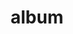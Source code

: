 ---
layout: album
resource: facebook
title: "album"
description: "masonry"
active: gallery
header-img: "img/gallery-bg.jpg"
album-title: "my 9th album"
images:
  - image_path: HQT/quan_dai/2/862235392615719_449263166_862235659282359_4552680483078328301_n.jpg
  - image_path: HQT/quan_dai/2/862235392615719_449263198_862235625949029_2423406639582632070_n.jpg
  - image_path: HQT/quan_dai/2/862235392615719_449268541_862235605949031_8589047703231996308_n.jpg
  - image_path: HQT/quan_dai/2/862235392615720_451554274_874377411401517_7166240105413272040_n.jpg
  - image_path: HQT/quan_dai/2/862235392615720_451580638_874377438068181_8349507321371714559_n.jpg
  - image_path: HQT/quan_dai/2/862235392615720_451699710_874377451401513_8436884744211678839_n.jpg
  - image_path: HQT/quan_dai/2/862235392615720_451777969_874377401401518_839324631495226478_n.jpg
  - image_path: HQT/quan_dai/2/862235392615721_456539205_896525575853367_7932052501134400857_n.jpg
  - image_path: HQT/quan_dai/2/862235392615721_461546352_926187412887183_3735799258320225372_n.jpg
  - image_path: HQT/quan_dai/2/862235392615721_461687419_926186932887231_5445096246588300252_n.jpg
---